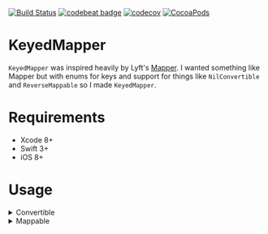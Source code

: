 [![Build Status](https://travis-ci.org/Noobish1/KeyedMapper.svg?branch=master)](https://travis-ci.org/Noobish1/KeyedMapper) [![codebeat badge](https://codebeat.co/badges/bb395496-29ad-4ab6-8c2f-db58b7dd28a4)](https://codebeat.co/projects/github-com-noobish1-keyedmapper) [![codecov](https://codecov.io/gh/Noobish1/KeyedMapper/branch/master/graph/badge.svg)](https://codecov.io/gh/Noobish1/KeyedMapper) [![CocoaPods](https://img.shields.io/cocoapods/v/KeyedMapper.svg?maxAge=2592000)]()

# KeyedMapper

`KeyedMapper` was inspired heavily by Lyft's [Mapper](https://github.com/lyft/mapper). I wanted something like Mapper but with enums for keys and support for things like `NilConvertible` and `ReverseMappable` so I made `KeyedMapper`. 

# Requirements
 
- Xcode 8+
- Swift 3+
- iOS 8+

# Usage

<details>
<summary>Convertible</summary>
```swift
extension NSTimeZone: Convertible {
    public static func fromMap(_ value: Any) throws -> NSTimeZone {
        guard let name = value as? String else {
            throw MapperError.convertibleError(value: value, expectedType: String.self)
        }
        
        guard let timeZone = self.init(name: name) else {
            throw MapperError.customError(field: nil, message: "Unsupported timezone \(name)")
        }
        
        return timeZone
    }
}
```
</details>

<details>
<summary>NilConvertible</summary>
```swift
enum NilConvertibleEnum {
    case something
    case nothing
}

extension NilConvertibleEnum: NilConvertible {
    static func fromMap(_ value: Any?) throws -> NilConvertibleEnum {
        if let _ = value {
            return .something
        } else {
            return .nothing
        }
    }
}
```
</details>

<details>
<summary>Mappable</summary>
```swift
struct SubObject {
    let property: String
}

extension SubObject: Mappable {
    enum Key: String, JSONKey {
        case property
    }

    init(map: KeyedMapper<SubObject>) throws {
        self.property = try map.from(.property)
    }
}

struct Object {
    let property: String
    let optionalProperty: String?
    let convertibleProperty: NSTimeZone
    let optionalConvertibleProperty: NSTimeZone?
    let nilConvertibleProperty: NilConvertibleEnum
    let arrayProperty: [String]
    let optionalArrayProperty: [String]?
}

extension Object: Mappable {
    enum Key: String, JSONKey {
        case property
        case optionalProperty
        case convertibleProperty
        case optionalConvertibleProperty
        case nilConvertibleProperty
        case arrayProperty
        case optionalArrayProperty
    }
    
    init(map: KeyedMapper<Object>) throws {
        self.property = try map.from(.property)
        self.optionalProperty = map.optionalFrom(.optionalProperty)
        self.convertibleProperty = try map.from(.convertibleProperty)
        self.optionalConvertibleProperty = map.optionalFrom(.optionalConvertibleProperty)
        self.nilConvertibleProperty = try map.from(.nilConvertibleProperty)
        self.arrayProperty = try map.from(.arrayProperty)
        self.optionalArrayProperty = map.optionalFrom(.optionalArrayProperty)
    }
}


let JSON: [AnyHashable : Any] = ["property" : "propertyValue",
                                 "convertibleProperty" : NSTimeZone(forSecondsFromGMT: 0).abbreviation,
                                 "arrayProperty": ["arrayPropertyValue1", "arrayPropertyValue2"]]

let object = try Object.from(dictionary: JSON)
```
</details>

<details>
<summary>ReverseMappable</summary>

```swift
extension Object: ReverseMappable {
    func toKeyedJSON() -> [Object.Key : Any?] {
        return [.property : property,
                .optionalProperty : optionalProperty,
                .convertibleProperty : convertibleProperty,
                .optionalConvertibleProperty : optionalConvertibleProperty,
                .nilConvertibleProperty : nilConvertibleProperty,
                .arrayProperty : arrayProperty,
                .optionalArrayProperty : optionalArrayProperty
        ]
    }
}
 
let outJSON = object.toJSON()
```
</details>
